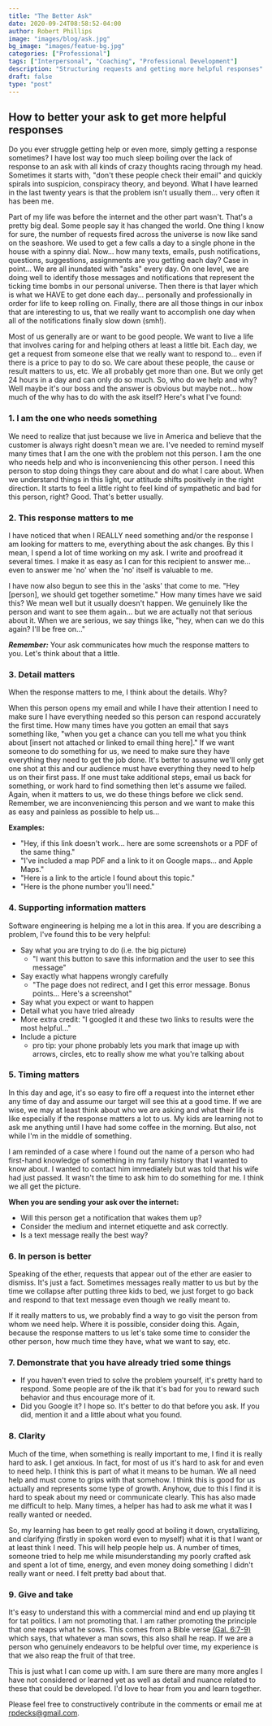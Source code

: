 ```yaml
---
title: "The Better Ask"
date: 2020-09-24T08:58:52-04:00
author: Robert Phillips
image: "images/blog/ask.jpg"
bg_image: "images/featue-bg.jpg"
categories: ["Professional"]
tags: ["Interpersonal", "Coaching", "Professional Development"]
description: "Structuring requests and getting more helpful responses"
draft: false
type: "post"
---
```


## How to better your ask to get more helpful responses

Do you ever struggle getting help or even more, simply getting a response sometimes? I have lost way too much sleep boiling over the lack of response to an ask with all kinds of crazy thoughts racing through my head. Sometimes it starts with, "don't these people check their email" and quickly spirals into suspicion, conspiracy theory, and beyond. What I have learned in the last twenty years is that the problem isn't usually them... very often it has been me.

Part of my life was before the internet and the other part wasn't. That's a pretty big deal. Some people say it has changed the world. One thing I know for sure, the number of requests fired across the universe is now like sand on the seashore. We used to get a few calls a day to a single phone in the house with a spinny dial. Now... how many texts, emails, push notifications, questions, suggestions, assignments are you getting each day? Case in point... We are all inundated with "asks" every day. On one level, we are doing well to identify those messages and notifications that represent the ticking time bombs in our personal universe. Then there is that layer which is what we HAVE to get done each day... personally and professionally in order for life to keep rolling on. Finally, there are all those things in our inbox that are interesting to us, that we really want to accomplish one day when all of the notifications finally slow down (smh!).

Most of us generally are or want to be good people. We want to live a life that involves caring for and helping others at least a little bit. Each day, we get a request from someone else that we really want to respond to... even if there is a price to pay to do so. We care about these people, the cause or result matters to us, etc. We all probably get more than one. But we only get 24 hours in a day and can only do so much. So, who do we help and why? Well maybe it's our boss and the answer is obvious but maybe not... how much of the why has to do with the ask itself? Here's what I've found:

### **1. I am the one who needs something**

We need to realize that just because we live in America and believe that the customer is always right doesn't mean we are. I've needed to remind myself many times that I am the one with the problem not this person. I am the one who needs help and who is inconveniencing this other person. I need this person to stop doing things they care about and do what I care about. When we understand things in this light, our attitude shifts positively in the right direction. It starts to feel a little right to feel kind of sympathetic and bad for this person, right? Good. That's better usually.

### **2. This response matters to me**

I have noticed that when I REALLY need something and/or the response I am looking for matters to me, everything about the ask changes. By this I mean, I spend a lot of time working on my ask. I write and proofread it several times. I make it as easy as I can for this recipient to answer me... even to answer me 'no' when the 'no' itself is valuable to me.

I have now also begun to see this in the 'asks' that come to me. "Hey [person], we should get together sometime." How many times have we said this? We mean well but it usually doesn't happen. We genuinely like the person and want to see them again... but we are actually not that serious about it. When we are serious, we say things like, "hey, when can we do this again? I'll be free on..."

**_Remember:_** Your ask communicates how much the response matters to you. Let's think about that a little.

### **3. Detail matters**

When the response matters to me, I think about the details. Why?

When this person opens my email and while I have their attention I need to make sure I have everything needed so this person can respond accurately the first time. How many times have you gotten an email that says something like, "when you get a chance can you tell me what you think about [insert not attached or linked to email thing here]." If we want someone to do something for us, we need to make sure they have everything they need to get the job done. It's better to assume we'll only get one shot at this and our audience must have everything they need to help us on their first pass. If one must take additional steps, email us back for something, or work hard to find something then let's assume we failed. Again, when it matters to us, we do these things before we click send. Remember, we are inconveniencing this person and we want to make this as easy and painless as possible to help us...

**Examples:**

- "Hey, if this link doesn't work... here are some screenshots or a PDF of the same thing."
- "I've included a map PDF and a link to it on Google maps... and Apple Maps."
- "Here is a link to the article I found about this topic."
- "Here is the phone number you'll need."

### **4. Supporting information matters**

Software engineering is helping me a lot in this area. If you are describing a problem, I've found this to be very helpful:

- Say what you are trying to do (i.e. the big picture)
  - "I want this button to save this information and the user to see this message"
- Say exactly what happens wrongly carefully
  - "The page does not redirect, and I get this error message. Bonus points... Here's a screenshot"
- Say what you expect or want to happen
- Detail what you have tried already
- More extra credit: "I googled it and these two links to results were the most helpful..."
- Include a picture
  - pro tip: your phone probably lets you mark that image up with arrows, circles, etc to really show me what you're talking about

### **5. Timing matters**

In this day and age, it's so easy to fire off a request into the internet ether any time of day and assume our target will see this at a good time. If we are wise, we may at least think about who we are asking and what their life is like especially if the response matters a lot to us. My kids are learning not to ask me anything until I have had some coffee in the morning. But also, not while I'm in the middle of something.

I am reminded of a case where I found out the name of a person who had first-hand knowledge of something in my family history that I wanted to know about. I wanted to contact him immediately but was told that his wife had just passed. It wasn't the time to ask him to do something for me. I think we all get the picture.

**When you are sending your ask over the internet:**

- Will this person get a notification that wakes them up?
- Consider the medium and internet etiquette and ask correctly.
- Is a text message really the best way?

### **6. In person is better**

Speaking of the ether, requests that appear out of the ether are easier to dismiss. It's just a fact. Sometimes messages really matter to us but by the time we collapse after putting three kids to bed, we just forget to go back and respond to that text message even though we really meant to.

If it really matters to us, we probably find a way to go visit the person from whom we need help. Where it is possible, consider doing this. Again, because the response matters to us let's take some time to consider the other person, how much time they have, what we want to say, etc.

### **7. Demonstrate that you have already tried some things**

- If you haven't even tried to solve the problem yourself, it's pretty hard to respond. Some people are of the ilk that it's bad for you to reward such behavior and thus encourage more of it.
- Did you Google it? I hope so. It's better to do that before you ask. If you did, mention it and a little about what you found.

### **8. Clarity**

Much of the time, when something is really important to me, I find it is really hard to ask. I get anxious. In fact, for most of us it's hard to ask for and even to need help. I think this is part of what it means to be human. We all need help and must come to grips with that somehow. I think this is good for us actually and represents some type of growth. Anyhow, due to this I find it is hard to speak about my need or communicate clearly. This has also made me difficult to help. Many times, a helper has had to ask me what it was I really wanted or needed.

So, my learning has been to get really good at boiling it down, crystallizing, and clarifying (firstly in spoken word even to myself) what it is that I want or at least think I need. This will help people help us. A number of times, someone tried to help me while misunderstanding my poorly crafted ask and spent a lot of time, energy, and even money doing something I didn't really want or need. I felt pretty bad about that.

### **9. Give and take**

It's easy to understand this with a commercial mind and end up playing tit for tat politics. I am not promoting that. I am rather promoting the principle that one reaps what he sows. This comes from a Bible verse [(Gal. 6:7-9)](https://online.recoveryversion.bible/BibleChapters.cfm?cid=168) which says, that whatever a man sows, this also shall he reap. If we are a person who genuinely endeavors to be helpful over time, my experience is that we also reap the fruit of that tree.

This is just what I can come up with. I am sure there are many more angles I have not considered or learned yet as well as detail and nuance related to these that could be developed. I'd love to hear from you and learn together.

Please feel free to constructively contribute in the comments or email me at [rpdecks@gmail.com](mailto:rpdecks@gmail.com).
